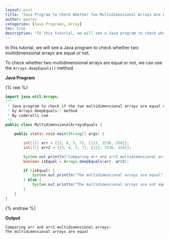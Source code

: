 ```yaml
---
layout: post  
title: "Java Program To Check Whether Two Multidimensional Arrays Are Equal"  
author: gaurav  
categories: [Java Programs, Array]  
toc: true
description: "In this tutorial, we will see a Java program to check whether two multidimensional  arrays are equal or not."
---
```


In this tutorial, we will see a Java program to check whether two multidimensional  arrays are equal or not.

To check whether two multidimensional  arrays are equal or not, we can use the `Arrays.deepEquals()` method.

**Java Program**

{% raw %}

```java
import java.util.Arrays;
/**
 * Java program to check if the two multidimensional arrays are equal or not
 * by Arrays.deepEquals() method
 * By coderolls.com
 */
public class MultidimensionalArraysEquals {

    public static void main(String[] args) {

        int[][] arr = {{3, 4, 5, 7}, {123, 2536, 356}};
        int[][] arr2 = {{3, 4, 5, 7}, {123, 2536, 356}};

        System.out.println("Comparing arr and arr2 multidimensional arrays: ");
        boolean isEqual = Arrays.deepEquals(arr, arr2);

        if (isEqual) {
            System.out.println("The multidimensional arrays are equal");
        } else {
            System.out.println("The multidimensional arrays are not equal");
        }
    }
}
```

{% endraw %}

**Output**

```
Comparing arr and arr2 multidimensional arrays: 
The multidimensional arrays are equal
```

